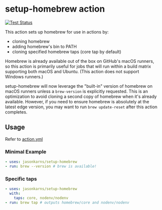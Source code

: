 # setup-homebrew action

[![Test Status](https://img.shields.io/github/workflow/status/jasonkarns/setup-homebrew/Test?label=tests&logo=github)](https://github.com/jasonkarns/setup-homebrew/actions?query=workflow%3ATest)

This action sets up homebrew for use in actions by:
- cloning homebrew
- adding homebrew's bin to PATH
- cloning specified homebrew taps (core tap by default)

Homebrew is already available out of the box on GitHub's macOS runners, so this action is primarily useful for jobs that will run within a build matrix supporting both macOS and Ubuntu. (This action does not support Windows runners.)

setup-homebrew will now leverage the "built-in" version of homebrew on macOS runners unless a `brew-version` is explicitly requested. This is an optimization to avoid cloning a second copy of homebrew when it's already available. However, if you need to ensure homebrew is absolutely at the latest edge version, you may want to run `brew update-reset` after this action completes.

## Usage

Refer to [action.yml](action.yml)

### Minimal Example

```yaml
- uses: jasonkarns/setup-homebrew
- run: brew --version # brew is available!
```

### Specific taps

```yaml
- uses: jasonkarns/setup-homebrew
  with:
    taps: core, nodenv/nodenv
- run: brew tap # outputs homebrew/core and nodenv/nodenv
```
